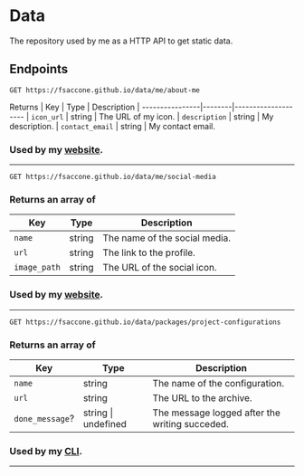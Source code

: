 # Data
The repository used by me as a HTTP API to get static data.

## Endpoints
```http
GET https://fsaccone.github.io/data/me/about-me
```

Returns
| Key             | Type   | Description
| ----------------|--------|--------------------
| `icon_url`      | string | The URL of my icon.
| `description`   | string | My description.
| `contact_email` | string | My contact email.

### Used by my [website](https://github.com/fsaccone/website).
---

```http
GET https://fsaccone.github.io/data/me/social-media
```

### Returns an array of
  | Key          | Type   | Description
  | -------------|--------|--------------------
  | `name`       | string | The name of the social media.
  | `url`        | string | The link to the profile.
  | `image_path` | string | The URL of the social icon.

### Used by my [website](https://github.com/fsaccone/website).
---

```http
GET https://fsaccone.github.io/data/packages/project-configurations
```

### Returns an array of
  | Key             | Type                | Description
  | ----------------|---------------------|--------------------
  | `name`          | string              | The name of the configuration.
  | `url`           | string              | The URL to the archive.
  | `done_message`? | string \| undefined | The message logged after the writing succeded.

### Used by my [CLI](https://github.com/fsaccone/cli).
---

